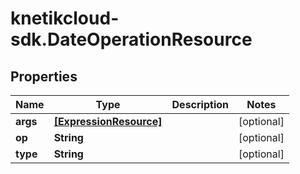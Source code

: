 # knetikcloud-sdk.DateOperationResource

## Properties
Name | Type | Description | Notes
------------ | ------------- | ------------- | -------------
**args** | [**[ExpressionResource]**](ExpressionResource.md) |  | [optional] 
**op** | **String** |  | [optional] 
**type** | **String** |  | [optional] 


